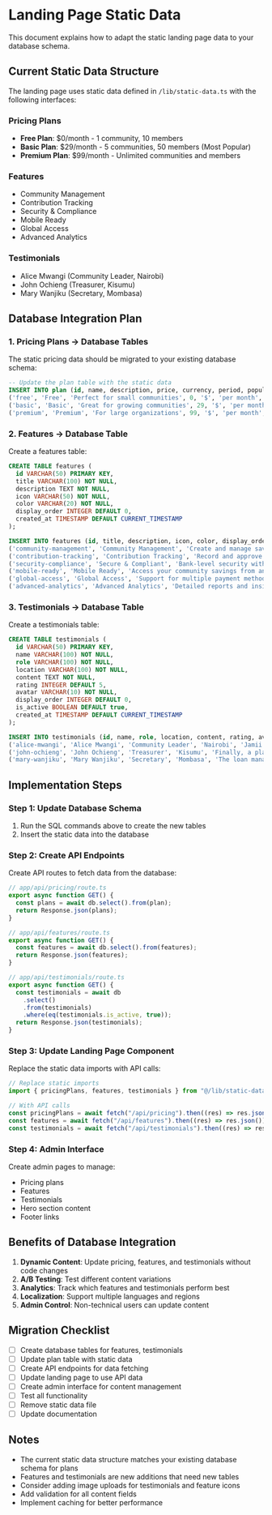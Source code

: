 # Landing Page Static Data

This document explains how to adapt the static landing page data to your database schema.

## Current Static Data Structure

The landing page uses static data defined in `/lib/static-data.ts` with the following interfaces:

### Pricing Plans

- **Free Plan**: $0/month - 1 community, 10 members
- **Basic Plan**: $29/month - 5 communities, 50 members (Most Popular)
- **Premium Plan**: $99/month - Unlimited communities and members

### Features

- Community Management
- Contribution Tracking
- Security & Compliance
- Mobile Ready
- Global Access
- Advanced Analytics

### Testimonials

- Alice Mwangi (Community Leader, Nairobi)
- John Ochieng (Treasurer, Kisumu)
- Mary Wanjiku (Secretary, Mombasa)

## Database Integration Plan

### 1. Pricing Plans → Database Tables

The static pricing data should be migrated to your existing database schema:

```sql
-- Update the plan table with the static data
INSERT INTO plan (id, name, description, price, currency, period, popular, features, button_text, button_variant) VALUES
('free', 'Free', 'Perfect for small communities', 0, '$', 'per month', false, '["1 community maximum","10 members per community","Basic contribution tracking","Email notifications","Basic reporting"]', 'Get Started Free', 'outline'),
('basic', 'Basic', 'Great for growing communities', 29, '$', 'per month', true, '["5 communities maximum","50 members per community","Loan management features","SMS notifications","Advanced reporting","Data export capabilities"]', 'Start Basic Plan', 'default'),
('premium', 'Premium', 'For large organizations', 99, '$', 'per month', false, '["Unlimited communities","Unlimited members","Advanced analytics","All notification channels","Custom branding","API access","Priority support"]', 'Contact Sales', 'outline');
```

### 2. Features → Database Table

Create a features table:

```sql
CREATE TABLE features (
  id VARCHAR(50) PRIMARY KEY,
  title VARCHAR(100) NOT NULL,
  description TEXT NOT NULL,
  icon VARCHAR(50) NOT NULL,
  color VARCHAR(20) NOT NULL,
  display_order INTEGER DEFAULT 0,
  created_at TIMESTAMP DEFAULT CURRENT_TIMESTAMP
);

INSERT INTO features (id, title, description, icon, color, display_order) VALUES
('community-management', 'Community Management', 'Create and manage savings groups with flexible member roles and invitation systems.', 'Users', 'blue', 1),
('contribution-tracking', 'Contribution Tracking', 'Record and approve contributions with complete audit trails and status tracking.', 'BarChart3', 'green', 2),
('security-compliance', 'Secure & Compliant', 'Bank-level security with Better-Auth and complete data protection for your community.', 'Shield', 'purple', 3),
('mobile-ready', 'Mobile Ready', 'Access your community savings from anywhere with our responsive web platform.', 'Smartphone', 'orange', 4),
('global-access', 'Global Access', 'Support for multiple payment methods including mobile money and bank transfers.', 'Globe', 'indigo', 5),
('advanced-analytics', 'Advanced Analytics', 'Detailed reports and insights to help your community make informed financial decisions.', 'BarChart3', 'red', 6);
```

### 3. Testimonials → Database Table

Create a testimonials table:

```sql
CREATE TABLE testimonials (
  id VARCHAR(50) PRIMARY KEY,
  name VARCHAR(100) NOT NULL,
  role VARCHAR(100) NOT NULL,
  location VARCHAR(100) NOT NULL,
  content TEXT NOT NULL,
  rating INTEGER DEFAULT 5,
  avatar VARCHAR(10) NOT NULL,
  display_order INTEGER DEFAULT 0,
  is_active BOOLEAN DEFAULT true,
  created_at TIMESTAMP DEFAULT CURRENT_TIMESTAMP
);

INSERT INTO testimonials (id, name, role, location, content, rating, avatar, display_order) VALUES
('alice-mwangi', 'Alice Mwangi', 'Community Leader', 'Nairobi', 'Jamii Save has revolutionized how our community manages savings. The transparency and ease of use is incredible.', 5, 'A', 1),
('john-ochieng', 'John Ochieng', 'Treasurer', 'Kisumu', 'Finally, a platform that understands African savings culture. Our group has grown from 10 to 50 members since using Jamii Save.', 5, 'J', 2),
('mary-wanjiku', 'Mary Wanjiku', 'Secretary', 'Mombasa', 'The loan management features are game-changing. We can now track everything digitally with complete transparency.', 5, 'M', 3);
```

## Implementation Steps

### Step 1: Update Database Schema

1. Run the SQL commands above to create the new tables
2. Insert the static data into the database

### Step 2: Create API Endpoints

Create API routes to fetch data from the database:

```typescript
// app/api/pricing/route.ts
export async function GET() {
  const plans = await db.select().from(plan);
  return Response.json(plans);
}

// app/api/features/route.ts
export async function GET() {
  const features = await db.select().from(features);
  return Response.json(features);
}

// app/api/testimonials/route.ts
export async function GET() {
  const testimonials = await db
    .select()
    .from(testimonials)
    .where(eq(testimonials.is_active, true));
  return Response.json(testimonials);
}
```

### Step 3: Update Landing Page Component

Replace the static data imports with API calls:

```typescript
// Replace static imports
import { pricingPlans, features, testimonials } from "@/lib/static-data";

// With API calls
const pricingPlans = await fetch("/api/pricing").then((res) => res.json());
const features = await fetch("/api/features").then((res) => res.json());
const testimonials = await fetch("/api/testimonials").then((res) => res.json());
```

### Step 4: Admin Interface

Create admin pages to manage:

- Pricing plans
- Features
- Testimonials
- Hero section content
- Footer links

## Benefits of Database Integration

1. **Dynamic Content**: Update pricing, features, and testimonials without code changes
2. **A/B Testing**: Test different content variations
3. **Analytics**: Track which features and testimonials perform best
4. **Localization**: Support multiple languages and regions
5. **Admin Control**: Non-technical users can update content

## Migration Checklist

- [ ] Create database tables for features, testimonials
- [ ] Update plan table with static data
- [ ] Create API endpoints for data fetching
- [ ] Update landing page to use API data
- [ ] Create admin interface for content management
- [ ] Test all functionality
- [ ] Remove static data file
- [ ] Update documentation

## Notes

- The current static data structure matches your existing database schema for plans
- Features and testimonials are new additions that need new tables
- Consider adding image uploads for testimonials and feature icons
- Add validation for all content fields
- Implement caching for better performance
